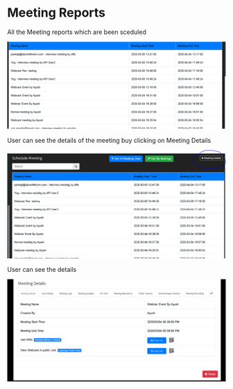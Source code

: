 # Meeting Reports

All the Meeting reports which are been sceduled

![](../.gitbook/assets/image%20%28239%29.png)

User can see the details of the meeting buy clicking on Meeting Details

![](../.gitbook/assets/image%20%2858%29.png)

User can see the details

![](../.gitbook/assets/image%20%2856%29.png)

